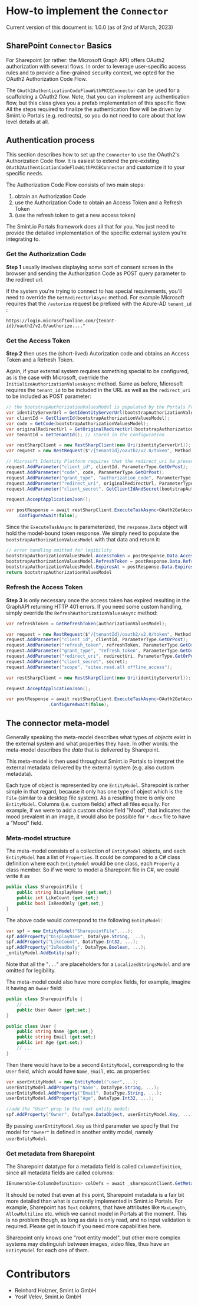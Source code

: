 How-to implement the `Connector`
================================

Current version of this document is: 1.0.0 (as of 2nd of March, 2023)

## SharePoint `Connector` Basics

For Sharepoint (or rather: the Microsoft Graph API) offers OAuth2 authorization with several flows. In order to 
leverage user-specific access rules and to provide a fine-grained security context, we opted for the OAuth2 Authorization 
Code Flow.

The `OAuth2AuthenticationCodeFlowWithPKCEConnector` can be used for a scaffolding a OAuth2 flow. Note, that you can implement
any authentication flow, but this class gives you a prefab implementation of this specific flow. All the steps required
to finalize the authentication flow will be driven by Smint.io Portals (e.g. redirects), so you do not need to care about
that low level details at all.

## Authentication process

This section describes how to set up the `Connector` to use the OAuth2's Authorization Code flow. It is easiest to
extend the pre-existing `OAuth2AuthenticationCodeFlowWithPKCEConnector` and customize it to your specific needs. 

The Authorization Code Flow consists of two main steps:

1. obtain an Authorization Code
2. use the Authorization Code to obtain an Access Token and a Refresh Token
3. (use the refresh token to get a new access token)

The Smint.io Portals framework does all that for you. You just need to provide the detailed implementation of the
specific external system you're integrating to.

### Get the Authorization Code

**Step 1** usually involves displaying some sort of consent screen in the browser and sending the Authorization Code as
POST query parameter to the redirect url.

If the system you're trying to connect to has special requirements, you'll need to override the `GetRedirectUrlAsync`
method. For example Microsoft requires that the `/autorize` request be prefixed with the Azure-AD `tenant_id` :

```http request
https://login.microsoftonline.com/{tenant-id}/oauth2/v2.0/authorize...."
```

### Get the Access Token
**Step 2** then uses the (short-lived) Autorization code and obtains an Access Token and a Refresh Token.

Again, if your external system requires something special to be configured, as is the case with Microsoft, override
the `InitializeAuthorizationValuesAsync` method. Same as before, Microsoft requires the `tenant_id` to be included in
the URL as well as the `redirect_uri` to be included as POST parameter:

```c#
// the bootstrapAuthorizationValuesModel is populated by the Portals Framework
var identityServerUrl = GetIdentityServerUrl(bootstrapAuthorizationValuesModel);
var clientId = GetClientId(bootstrapAuthorizationValuesModel);
var code = GetCode(bootstrapAuthorizationValuesModel);
var originalRedirectUrl = GetOriginalRedirectUrl(bootstrapAuthorizationValuesModel);
var tenantId = GetTenantId(); // stored in the Configuration

var restSharpClient = new RestSharpClient(new Uri(identityServerUrl)); //stored in the Configuration
var request = new RestRequest($"/{tenantId}/oauth2/v2.0/token", Method.POST);

// Microsoft Identity Platform requires that the redirect_uri be present
request.AddParameter("client_id", clientId, ParameterType.GetOrPost);
request.AddParameter("code", code, ParameterType.GetOrPost);
request.AddParameter("grant_type", "authorization_code", ParameterType.GetOrPost);
request.AddParameter("redirect_uri", originalRedirectUrl, ParameterType.GetOrPost);
request.AddParameter("client_secret", GetClientIdAndSecret(bootstrapAuthorizationValuesModel).ClientSecret);

request.AcceptApplicationJson();

var postResponse = await restSharpClient.ExecuteTaskAsync<OAuth2GetAccessTokenResponse>(request)
    .ConfigureAwait(false);
```

Since the `ExecuteTaskAsync` is parameterized, the `response.Data` object will hold the model-bound token response. We simply need to populate the `bootstrapAuthorizationValuesModel`
with that data and return it: 
```c#
// error handling omitted for legibility
bootstrapAuthorizationValuesModel.AccessToken = postResponse.Data.AccessToken;
bootstrapAuthorizationValuesModel.RefreshToken = postResponse.Data.RefreshToken;
bootstrapAuthorizationValuesModel.ExpiresAt = postResponse.Data.ExpiresAt;
return bootstrapAuthorizationValuesModel
```

### Refresh the Access Token
**Step 3** is only necessary once the access token has expired resulting in the GraphAPI returning HTTP 401 errors. If you need some custom handling, simply override the
`RefreshAuthorizationValuesAsync` method: 

```c#
var refreshToken = GetRefreshToken(authorizationValuesModel);

var request = new RestRequest($"/{tenantId}/oauth2/v2.0/token", Method.POST);
request.AddParameter("client_id", clientId, ParameterType.GetOrPost);
request.AddParameter("refresh_token", refreshToken, ParameterType.GetOrPost);
request.AddParameter("grant_type", "refresh_token", ParameterType.GetOrPost);
request.AddParameter("redirect_uri", redirectUri, ParameterType.GetOrPost);
request.AddParameter("client_secret", secret);
request.AddParameter("scope", "sites.read.all offline_access");

var restSharpClient = new RestSharpClient(new Uri(identityServerUrl));

request.AcceptApplicationJson();

var postResponse = await restSharpClient.ExecuteTaskAsync<OAuth2GetAccessTokenResponse>(request)
                .ConfigureAwait(false);
```

## The connector meta-model

Generally speaking the meta-model describes what types of *objects* exist in the external system and what properties they have. In other words: the meta-model describes the _data_ that is delivered by Sharepoint. 

This meta-model is then used throughout Smint.io Portals to interpret the external metadata delivered by the external system (e.g. also custom metadata).

Each type of object is represented by one `EntityModel`. Sharepoint is rather simple in that regard, because it only has one type of object which is the `File` (similar to a desktop file system). As a resulting
there is only one `EntityModel`. Columns (i.e. custom fields) affect all files equally. For example, if we were to add a custom choice field "Mood", that indicates the mood prevalent in an image, it would also be 
possible for `*.docx` file to have a "Mood" field. 

###  Meta-model structure

The meta-model consists of a collection of `EntityModel` objects, and each `EntityModel` has a list of `Properties`. It could be compared to a C# class definition where each `EntityModel` would be one 
class, each `Property` a class member. So if we were to model a Sharepoint file in C#, we could write it as

```c#
public class SharepointFile {
    public string DisplayName {get;set;}
    public int LikeCount {get;set;}  
    public bool IsReadOnly {get;set;}
}
```
The above code would correspond to the following `EntityModel`: 

```c#
var spf = new EntityModel("SharepointFile",...);
spf.AddProperty("DisplayName", DataType.String, ...);
spf.AddProperty("LikeCount", DataType.Int32, ...);
spf.AddProperty("IsReadOnly", DataType.Boolean, ...);
_entityModel.AddEntity(spf);
```
Note that all the "`...`" are placeholders for a `LocalizedStringsModel` and are omitted for legibility.

The meta-model could also have more complex fields, for example, imagine it having an `Owner` field: 
```c#
public class SharepointFile {
    // ...
    public User Owner {get;set;}
}

public class User {
    public string Name {get;set;}
    public string Email {get;set;}
    public int Age {get;set;}
    // ...
}
```

Then there would have to be a second `EntityModel`,  corresponding to the `User` field, which would have `Name`, `Email`, etc. as properties:

```c#
var userEntityModel = new EntityModel("user",...);
userEntityModel.AddProperty("Name", DataType.String, ...);
userEntityModel.AddProperty("Email", DataType.String, ...);
userEntityModel.AddProperty("Age", DataType.Int32, ...);

//add the "User" prop to the root entity model:
spf.AddProperty("Owner", DataType.DataObject, userEntityModel.Key, ...);
```
By passing `userEntityModel.Key` as third parameter we specify that the model for `"Owner"` is defined in another entity model, namely `userEntityModel`.  

### Get metadata from Sharepoint

The Sharepoint datatype for a metadata field is called `ColumnDefinition`, since all metadata fields are called columns: 

```c#
IEnumerable<ColumnDefinition> colDefs = await _sharepointClient.GetMetadataAsync(_siteId)
```

It should be noted that even at this point, Sharepoint metadata is a fair bit more detailed than what is currently implemented in Smint.io Portals. For example, Sharepoint has `Text` columns, 
that have attributes like `MaxLength`, `AllowMultiline` etc. which we cannot model in Portals at the moment. This is no problem though, as long as data is only read, and no input
validation is required. Please get in touch if you need more capabilities here.

Sharepoint only knows one "root entity model", but other more complex systems may distinguish between images, video files, thus have an `EntityModel` for each one of them.

Contributors
============

- Reinhard Holzner, Smint.io GmbH
- Yosif Velev, Smint.io GmbH